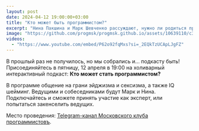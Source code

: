 ```yaml
---
layout: post
date: 2024-04-12 19:00:00+03:00
title: "Кто может быть программистом?"
excerpt: "Нина Пакшина и Марк Шевченко рассуждают, нужно ли родиться программистом или всему можно научиться."
image: "https://github.com/progmsk/progmsk.github.io/assets/10639110/c3c7fd24-5997-43f3-a088-fe19fdfa4f75"
videos:
  - "https://www.youtube.com/embed/P62o92fqMxs?si=_2EQkTzUCApLJgFZ"
---
```


В прошлый раз не получилось, но мы собрались и... подкасту быть!
Присоединяйтесь в пятницу, 12 апреля в 19:00 на холиварный интерактивный подкаст: **Кто может стать программистом?**

В программе общение на грани эйджизма и сексизма, а также IQ шейминг.
Ведущими и собеседниками будут Марк и Нина.
Подключайтесь и сможете принять участие как эксперт, или попытаться закенселить ведущих.

Место проведения: [Telegram-канал Московского клуба программистовъ](https://t.me/progmsk_channel).
